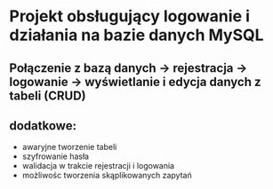 # Projekt obsługujący logowanie i działania na bazie danych MySQL
## Połączenie z bazą danych -> rejestracja -> logowanie -> wyświetlanie i edycja danych z tabeli (CRUD)
## dodatkowe:
- awaryjne tworzenie tabeli
- szyfrowanie hasła
- walidacja w trakcie rejestracji i logowania
- możliwośc tworzenia skąplikowanych zapytań

